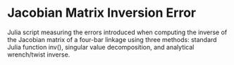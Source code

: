 # Jacobian Matrix Inversion Error

Julia script measuring the errors introduced when computing the inverse of the Jacobian matrix of a four-bar linkage using three methods: standard Julia function inv(), singular value decomposition, and analytical wrench/twist inverse.
